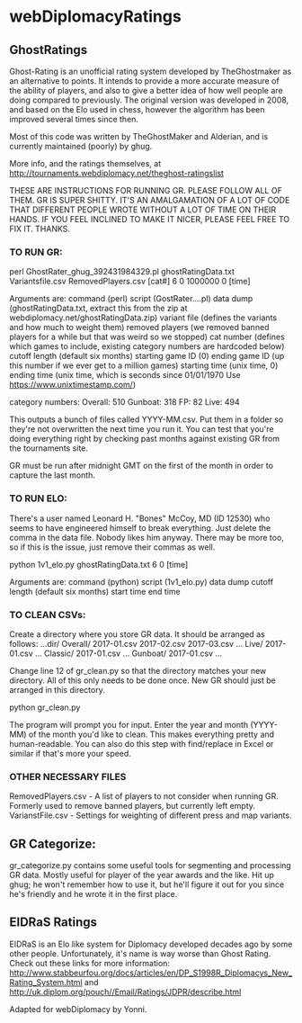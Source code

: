 # webDiplomacyRatings

## GhostRatings

Ghost-Rating is an unofficial rating system developed by TheGhostmaker as an alternative to points. It intends to provide a more accurate measure of the ability of players, and also to give a better idea of how well people are doing compared to previously. The original version was developed in 2008, and based on the Elo used in chess, however the algorithm has been improved several times since then.

Most of this code was written by TheGhostMaker and Alderian, and is currently maintained (poorly) by ghug.

More info, and the ratings themselves, at http://tournaments.webdiplomacy.net/theghost-ratingslist

THESE ARE INSTRUCTIONS FOR RUNNING GR. PLEASE FOLLOW ALL OF THEM.
GR IS SUPER SHITTY. IT'S AN AMALGAMATION OF A LOT OF CODE THAT
DIFFERENT PEOPLE WROTE WITHOUT A LOT OF TIME ON THEIR HANDS. IF YOU
FEEL INCLINED TO MAKE IT NICER, PLEASE FEEL FREE TO FIX IT. THANKS.

### TO RUN GR:
perl GhostRater_ghug_392431984329.pl ghostRatingData.txt Variantsfile.csv RemovedPlayers.csv [cat#] 6 0 1000000 0 [time]

Arguments are:
command (perl)
script (GostRater....pl)
data dump (ghostRatingData.txt, extract this from the zip at webdiplomacy.net/ghostRatingData.zip)
variant file (defines the variants and how much to weight them)
removed players (we removed banned players for a while but that was weird so we stopped)
cat number (defines which games to include, existing category numbers are hardcoded below)
cutoff length (default six months)
starting game ID (0)
ending game ID (up this number if we ever get to a million games)
starting time (unix time, 0)
ending time (unix time, which is seconds since 01/01/1970 Use https://www.unixtimestamp.com/)

category numbers:
Overall: 510
Gunboat: 318
FP: 82
Live: 494

This outputs a bunch of files called YYYY-MM.csv. Put them in a folder so they're not
overwritten the next time you run it. You can test that you're doing everything
right by checking past months against existing GR from the tournaments site.

GR must be run after midnight GMT on the first of the month in order to capture the last month.


### TO RUN ELO:
There's a user named Leonard H. "Bones" McCoy, MD (ID 12530) who seems to have
engineered himself to break everything. Just delete the comma in the data file.
Nobody likes him anyway. There may be more too, so if this is the issue, just
remove their commas as well.

python 1v1_elo.py ghostRatingData.txt 6 0 [time]

Arguments are:
command (python)
script (1v1_elo.py)
data dump
cutoff length (default six months)
start time
end time


### TO CLEAN CSVs:
Create a directory where you store GR data. It should be arranged as follows:
...dir/
	Overall/
		2017-01.csv
		2017-02.csv
		2017-03.csv
		...
	Live/
		2017-01.csv
		...
	Classic/
		2017-01.csv
		...
	Gunboat/
		2017-01.csv
		...

Change line 12 of gr_clean.py so that the directory matches your new directory.
All of this only needs to be done once. New GR should just be arranged in this
directory.

python gr_clean.py

The program will prompt you for input. Enter the year and month (YYYY-MM) of the
month you'd like to clean. This makes everything pretty and human-readable. You
can also do this step with find/replace in Excel or similar if that's more your
speed.

### OTHER NECESSARY FILES
RemovedPlayers.csv - A list of players to not consider when running GR.
Formerly used to remove banned players, but currently left empty.
VarianstFile.csv - Settings for weighting of different press and map variants.

## GR Categorize:
gr_categorize.py contains some useful tools for segmenting and processing GR data. Mostly
useful for player of the year awards and the like. Hit up ghug;
he won't remember how to use it, but he'll figure it out for you since he's
friendly and he wrote it in the first place.

## EIDRaS Ratings
EIDRaS is an Elo like system for Diplomacy developed decades ago by some other people. Unfortunately, it's name is way worse than Ghost Rating. Check out these links for more information:
http://www.stabbeurfou.org/docs/articles/en/DP_S1998R_Diplomacys_New_Rating_System.html
and
http://uk.diplom.org/pouch//Email/Ratings/JDPR/describe.html

Adapted for webDiplomacy by Yonni.
